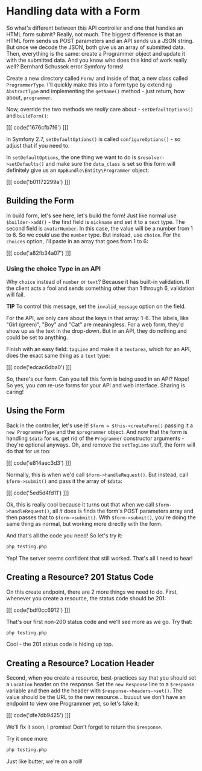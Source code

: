 # Handling data with a Form

So what's different between this API controller and one that handles
an HTML form submit? Really, not much. The biggest difference is that an
HTML form sends us POST parameters and an API sends us a JSON string. But once
we decode the JSON, both give us an array of submitted data. Then, everything
is the same: create a Programmer object and update it with the submitted
data. And you know who does this kind of work really well? Bernhard Schussek error
Symfony forms!

Create a new directory called `Form/` and inside of that, a new class called
`ProgrammerType`. I'll quickly make this into a form type by extending
`AbstractType` and implementing the `getName()` method - just return,
how about, `programmer`.

Now, override the two methods we *really* care about - `setDefaultOptions()`
and `buildForm()`:

[[[ code('1676cfb7f6') ]]]

In Symfony 2.7, `setDefaultOptions()` is called `configureOptions()` - so
adjust that if you need to.

In `setDefaultOptions`, the one thing we want to do is `$resolver->setDefaults()`
and make sure the `data_class` is set so this form will definitely give us
an `AppBundle\Entity\Programmer` object:

[[[ code('b01172299a') ]]]

## Building the Form

In build form, let's see here, let's build the form! Just like normal
use `$builder->add()` - the first field is `nickname` and set it to a `text`
type. The second field is `avatarNumber`. In this case, the value will be
a number from 1 to 6. So we *could* use the `number` type. But instead, use
`choice`. For the `choices` option, I'll paste in an array that goes from
1 to 6:

[[[ code('a82fb34a07') ]]]

### Using the choice Type in an API

Why `choice` instead of `number` or `text`? Because it has built-in validation.
If the client acts a fool and sends something other than 1 through 6, validation 
will fail.

**TIP** To control this message, set the `invalid_message` option on the field.

For the API, we only care about the keys in that array: 1-6. The labels, like
"Girl (green)", "Boy" and "Cat" are meaningless. For a web form, they'd show
up as the text in the drop-down. But in an API, they do nothing and could
be set to anything.

Finish with an easy field: `tagLine` and make it a `textarea`, which for an
API, does the exact same thing as a `text` type:

[[[ code('edcac6dba0') ]]]

So, there's our form.
Can you tell this form is being used in an API? Nope! So yes, you *can* re-use
forms for your API and web interface. Sharing is caring!

## Using the Form

Back in the controller, let's use it! `$form = $this->createForm()` passing
it a `new ProgrammerType` and the `$programmer` object. And now that the
form is handling `$data` for us, get rid of the `Programmer` constructor
arguments - they're optional anyways. Oh, and remove the `setTagLine` stuff,
the form will do that for us too:

[[[ code('e814aec3d3') ]]]

Normally, this is when we'd call `$form->handleRequest()`. But instead, call
`$form->submit()` and pass it the array of `$data`:

[[[ code('5ed5d4fd11') ]]]

Ok, this is really cool because it turns out that when we call `$form->handleRequest()`,
all *it* does is finds the form's POST parameters array and then passes that
to `$form->submit()`. With `$form->submit()`, you're doing the same thing
as normal, but working more directly with the form.

And that's all the code you need! So let's try it:

```bash
php testing.php
```

Yep! The server seems confident that still worked. That's all
I need to hear!

## Creating a Resource? 201 Status Code

On this create endpoint, there are 2 more things we need to do. First, whenever
you create a resource, the status code should be 201:

[[[ code('bdf0cc6912') ]]]

That's our first non-200 status code and we'll see more as we go. Try that:

```bash
php testing.php
```

Cool - the 201 status code is hiding up top.

## Creating a Resource? Location Header

Second, when you create a resource, best-practices say that you should set
a `Location` header on the response. Set the `new Response` line to a
`$response` variable and then add the header with `$response->headers->set()`.
The value should be the URL to the new resource... buuuut we don't have an
endpoint to view one Programmer yet, so let's fake it:

[[[ code('dfe7db9425') ]]]

We'll fix it soon, I promise! Don't forget to return the `$response`.

Try it once more:

```bash
php testing.php
```

Just like butter, we're on a roll!
